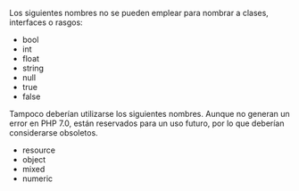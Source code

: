 Los siguientes nombres no se pueden emplear para nombrar a clases,
interfaces o rasgos:

- bool
- int
- float
- string
- null
- true
- false

Tampoco deberían utilizarse los siguientes nombres. Aunque no generan un
error en PHP 7.0, están reservados para un uso futuro, por lo que
deberían considerarse obsoletos.

- resource
- object
- mixed
- numeric
